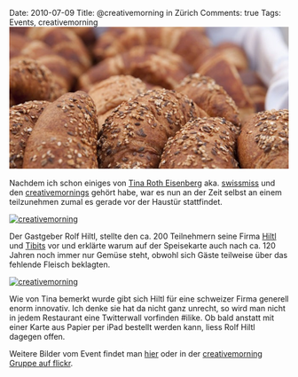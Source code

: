 Date: 2010-07-09
Title: @creativemorning in Zürich
Comments: true
Tags: Events, creativemorning
<img title="creativemorning in Zürich" alt="creativemorning in Zürich" src="/assets/images/creative_morning_gipfeli.jpg" />
<p>Nachdem ich schon einiges von <a href="https://www.swiss-miss.com/">Tina Roth Eisenberg</a> aka. <a
        href="https://twitter.com/swissmiss">swissmiss</a> und den <a
        href="https://creativemornings.com/">creativemornings</a> gehört habe, war es nun an der Zeit selbst an einem
    teilzunehmen zumal es gerade vor der Haustür stattfindet. </p> <a
    href="https://www.flickr.com/photos/agentcmos/4777077582/"><img alt="creativemorning"
        src="https://farm5.static.flickr.com/4073/4777077582_9c041e1e65_b.jpg" /></a>
<p>Der Gastgeber Rolf Hiltl, stellte den ca. 200 Teilnehmern seine Firma <a href="https://www.hiltl.ch">Hiltl</a> und <a
        href="https://tibits.ch">Tibits</a> vor und erklärte warum auf der Speisekarte auch nach ca. 120 Jahren noch
    immer nur Gemüse steht, obwohl sich Gäste teilweise über das fehlende Fleisch beklagten.</p> <a
    href="https://www.flickr.com/photos/agentcmos/4776457871/"><img alt="creativemorning"
        src="https://farm5.static.flickr.com/4117/4776457871_d5d009e799_b.jpg" /></a>
<p>Wie von Tina bemerkt wurde gibt sich Hiltl für eine schweizer Firma generell enorm innovativ. Ich denke sie hat da
    nicht ganz unrecht, so wird man nicht in jedem Restaurant eine Twitterwall vorfinden #ilike. Ob bald anstatt mit
    einer Karte aus Papier per iPad bestellt werden kann, liess Rolf Hiltl dagegen offen. </p>
<p>Weitere Bilder vom Event findet man <a href="https://www.flickr.com/photos/agentcmos/sets/72157624455974016/">hier</a>
    oder in der <a href="https://www.flickr.com/groups/creativemornings/">creativemorning Gruppe auf flickr</a>.</p>
